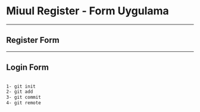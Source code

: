 # Miuul Register - Form Uygulama
---

## Register Form

---

## Login Form

```sh

1- git init
2- git add
3- git commit
4- git remote

```